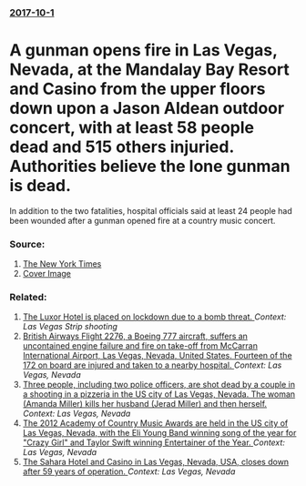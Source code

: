 ### [2017-10-1](/news/2017/10/1/index.md)

# A gunman opens fire in Las Vegas, Nevada, at the Mandalay Bay Resort and Casino from the upper floors down upon a Jason Aldean outdoor concert, with at least 58 people dead and 515 others injuried. Authorities believe the lone gunman is dead. 

In addition to the two fatalities, hospital officials said at least 24 people had been wounded after a gunman opened fire at a country music concert.


### Source:

1. [The New York Times](https://www.nytimes.com/2017/10/02/us/las-vegas-shooting.html)
1. [Cover Image](https://static01.nyt.com/images/2017/10/03/world/03lasvegas-1/03lasvegas-1-facebookJumbo.jpg)

### Related:

1. [The Luxor Hotel is placed on lockdown due to a bomb threat. ](/news/2017/10/2/the-luxor-hotel-is-placed-on-lockdown-due-to-a-bomb-threat.md) _Context: Las Vegas Strip shooting_
2. [British Airways Flight 2276, a Boeing 777 aircraft, suffers an uncontained engine failure and fire on take-off from McCarran International Airport, Las Vegas, Nevada, United States. Fourteen of the 172 on board are injured and taken to a nearby hospital. ](/news/2015/09/8/british-airways-flight-2276-a-boeing-777-aircraft-suffers-an-uncontained-engine-failure-and-fire-on-take-off-from-mccarran-international-a.md) _Context: Las Vegas, Nevada_
3. [Three people, including two police officers, are shot dead by a couple in a shooting in a pizzeria in the US city of Las Vegas, Nevada. The woman (Amanda Miller) kills her husband (Jerad Miller) and then herself. ](/news/2014/06/8/three-people-including-two-police-officers-are-shot-dead-by-a-couple-in-a-shooting-in-a-pizzeria-in-the-us-city-of-las-vegas-nevada-the.md) _Context: Las Vegas, Nevada_
4. [The 2012 Academy of Country Music Awards are held in the US city of Las Vegas, Nevada, with the Eli Young Band winning song of the year for "Crazy Girl" and Taylor Swift winning Entertainer of the Year. ](/news/2012/04/1/the-2012-academy-of-country-music-awards-are-held-in-the-us-city-of-las-vegas-nevada-with-the-eli-young-band-winning-song-of-the-year-for.md) _Context: Las Vegas, Nevada_
5. [The Sahara Hotel and Casino in Las Vegas, Nevada, USA, closes down after 59 years of operation. ](/news/2011/05/16/the-sahara-hotel-and-casino-in-las-vegas-nevada-usa-closes-down-after-59-years-of-operation.md) _Context: Las Vegas, Nevada_
